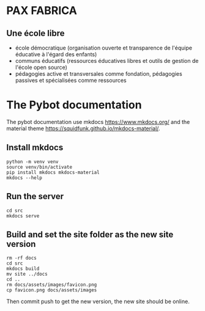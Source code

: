 # PAX FABRICA
## Une école libre

* école démocratique (organisation ouverte et transparence de l'équipe éducative à l'égard des enfants)
* communs éducatifs (ressources éducatives libres et outils de gestion de l'école open source)
* pédagogies active et transversales comme fondation, pédagogies passives et spécialisées comme ressources


# The Pybot documentation

The pybot documentation use mkdocs https://www.mkdocs.org/ and the material theme https://squidfunk.github.io/mkdocs-material/.

## Install mkdocs

```
python -m venv venv
source venv/bin/activate
pip install mkdocs mkdocs-material
mkdocs --help
```

## Run the server

```
cd src
mkdocs serve
```

## Build and set the site folder as the new site version

```
rm -rf docs
cd src
mkdocs build
mv site ../docs
cd ..
rm docs/assets/images/favicon.png
cp favicon.png docs/assets/images
```

Then commit push to get the new version, the new site should be online.
